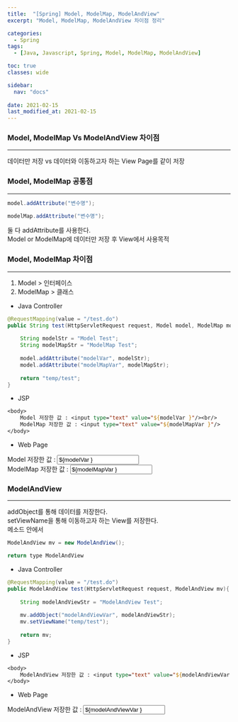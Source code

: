 ```yaml
---
title:  "[Spring] Model, ModelMap, ModelAndView"
excerpt: "Model, ModelMap, ModelAndView 차이점 정리"

categories:
  - Spring
tags:
  - [Java, Javascript, Spring, Model, ModelMap, ModelAndView]

toc: true
classes: wide

sidebar:
  nav: "docs"
 
date: 2021-02-15
last_modified_at: 2021-02-15
---
```


### Model, ModelMap Vs ModelAndView 차이점
---
데이터만 저장 vs 데이터와 이동하고자 하는 View Page를 같이 저장

### Model, ModelMap 공통점
---

```java
model.addAttribute("변수명");

modelMap.addAttribute("변수명");
```

둘 다 addAttribute를 사용한다.<br>
Model or ModelMap에 데이터만 저장 후 View에서 사용목적

### Model, ModelMap 차이점
---
1. Model > 인터페이스
2. ModelMap > 클래스
 

- Java Controller

```java
@RequestMapping(value = "/test.do")
public String test(HttpServletRequest request, Model model, ModelMap modelMap){
        
    String modelStr = "Model Test";
    String modelMapStr = "ModelMap Test";
    
    model.addAttribute("modelVar", modelStr);
    model.addAttribute("modelMapVar", modelMapStr);
        
    return "temp/test";
}
```

- JSP

```jsp
<body>
    Model 저장한 값 : <input type="text" value="${modelVar }"/><br/>
    ModelMap 저장한 값 : <input type="text" value="${modelMapVar }"/>
</body>
```

- Web Page

<body>
    Model 저장한 값 : <input type="text" value="${modelVar }"/><br/>
    ModelMap 저장한 값 : <input type="text" value="${modelMapVar }"/>
</body>

### ModelAndView
---
addObject를 통해 데이터를 저장한다.<br>
setViewName을 통해 이동하고자 하는 View를 저장한다.<br>
메소드 안에서

```java
ModelAndView mv = new ModelAndView(); 

return type ModelAndView
```

- Java Controller

```java
@RequestMapping(value = "/test.do")
public ModelAndView test(HttpServletRequest request, ModelAndView mv){
        
    String modelAndViewStr = "ModelAndView Test";
    
    mv.addObject("modelAndViewVar", modelAndViewStr);
    mv.setViewName("temp/test");
        
    return mv;
}
```

- JSP

```jsp
<body>
    ModelAndView 저장한 값 : <input type="text" value="${modelAndViewVar }"/><br/>
</body>
```

- Web Page
<body>
    ModelAndView 저장한 값 : <input type="text" value="${modelAndViewVar }"/><br/>
</body>